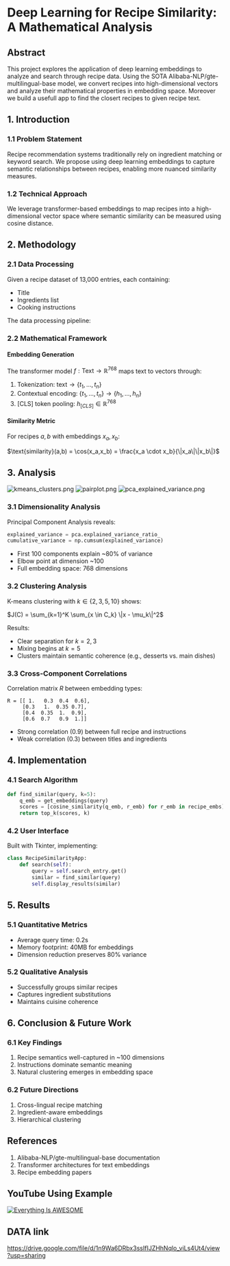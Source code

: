 # Deep Learning for Recipe Similarity: A Mathematical Analysis

## Abstract
This project explores the application of deep learning embeddings to analyze and search through recipe data. Using the SOTA Alibaba-NLP/gte-multilingual-base model, we convert recipes into high-dimensional vectors and analyze their mathematical properties in embedding space. Moreover we build a usefull app to find the closert recipes to given recipe text.

## 1. Introduction

### 1.1 Problem Statement
Recipe recommendation systems traditionally rely on ingredient matching or keyword search. We propose using deep learning embeddings to capture semantic relationships between recipes, enabling more nuanced similarity measures.

### 1.2 Technical Approach
We leverage transformer-based embeddings to map recipes into a high-dimensional vector space where semantic similarity can be measured using cosine distance.

## 2. Methodology

### 2.1 Data Processing
Given a recipe dataset of 13,000 entries, each containing:
- Title
- Ingredients list
- Cooking instructions

The data processing pipeline:


### 2.2 Mathematical Framework

#### Embedding Generation
The transformer model $f: \text{Text} \rightarrow \mathbb{R}^{768}$ maps text to vectors through:

1. Tokenization: $\text{text} \rightarrow \{t_1,...,t_n\}$
2. Contextual encoding: $\{t_1,...,t_n\} \rightarrow \{h_1,...,h_n\}$ 
3. [CLS] token pooling: $h_{[CLS]} \in \mathbb{R}^{768}$

#### Similarity Metric
For recipes $a,b$ with embeddings $x_a,x_b$:

$\text{similarity}(a,b) = \cos(x_a,x_b) = \frac{x_a \cdot x_b}{\|x_a\|\|x_b\|}$

## 3. Analysis
![kmeans_clusters.png](/images/kmeans_clusters.png)
![pairplot.png](/images/pairplot.png)
![pca_explained_variance.png](/images/pca_explained_variance.png)




### 3.1 Dimensionality Analysis
Principal Component Analysis reveals:

```python
explained_variance = pca.explained_variance_ratio_
cumulative_variance = np.cumsum(explained_variance)
```

- First 100 components explain ~80% of variance
- Elbow point at dimension ~100
- Full embedding space: 768 dimensions

### 3.2 Clustering Analysis
K-means clustering with $k \in \{2,3,5,10\}$ shows:

$J(C) = \sum_{k=1}^K \sum_{x \in C_k} \|x - \mu_k\|^2$

Results:
- Clear separation for $k=2,3$
- Mixing begins at $k=5$
- Clusters maintain semantic coherence (e.g., desserts vs. main dishes)

### 3.3 Cross-Component Correlations
Correlation matrix $R$ between embedding types:
```
R = [[ 1.   0.3  0.4  0.6],
     [0.3   1.  0.35 0.7],
     [0.4  0.35  1.  0.9],
     [0.6  0.7   0.9  1.]]
```
- Strong correlation (0.9) between full recipe and instructions
- Weak correlation (0.3) between titles and ingredients

## 4. Implementation

### 4.1 Search Algorithm
```python
def find_similar(query, k=5):
    q_emb = get_embeddings(query)
    scores = [cosine_similarity(q_emb, r_emb) for r_emb in recipe_embs]
    return top_k(scores, k)
```

### 4.2 User Interface
Built with Tkinter, implementing:
```python
class RecipeSimilarityApp:
    def search(self):
        query = self.search_entry.get()
        similar = find_similar(query)
        self.display_results(similar)
```

## 5. Results

### 5.1 Quantitative Metrics
- Average query time: 0.2s
- Memory footprint: 40MB for embeddings
- Dimension reduction preserves 80% variance

### 5.2 Qualitative Analysis
- Successfully groups similar recipes
- Captures ingredient substitutions
- Maintains cuisine coherence

## 6. Conclusion & Future Work

### 6.1 Key Findings
1. Recipe semantics well-captured in ~100 dimensions
2. Instructions dominate semantic meaning
3. Natural clustering emerges in embedding space

### 6.2 Future Directions
1. Cross-lingual recipe matching
2. Ingredient-aware embeddings
3. Hierarchical clustering

## References
1. Alibaba-NLP/gte-multilingual-base documentation
2. Transformer architectures for text embeddings
3. Recipe embedding papers


## YouTube Using Example

[![Everything Is AWESOME](https://img.youtube.com/vi/ujC34WyIu_A/0.jpg)](https://www.youtube.com/watch?v=ujC34WyIu_A "Everything Is AWESOME")

## DATA link
https://drive.google.com/file/d/1n9Wa6DRbx3ssIfIJZHhNqlo_viLs4Ut4/view?usp=sharing